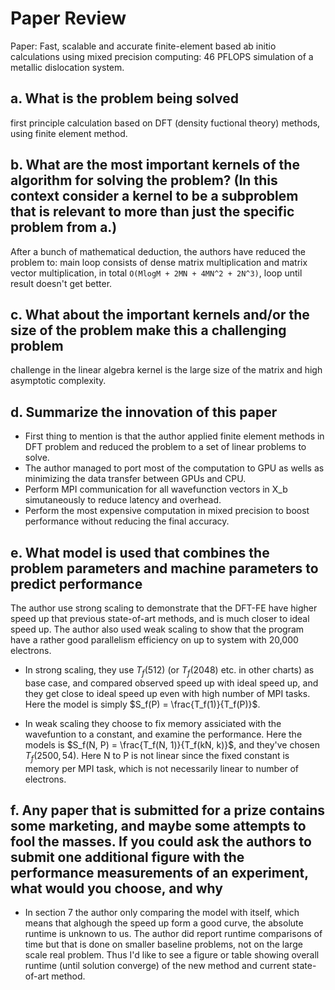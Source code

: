 # Paper Review

Paper: Fast, scalable and accurate finite-element based ab initio calculations using mixed precision computing: 46 PFLOPS simulation of a metallic dislocation system.

## a. What is the problem being solved

first principle calculation based on DFT (density fuctional theory) methods, using finite element method.

## b. What are the most important kernels of the algorithm for solving the problem? (In this context consider a kernel to be a subproblem that is relevant to more than just the specific problem from a.)

After a bunch of mathematical deduction, the authors have reduced the problem to:
main loop consists of dense matrix multiplication and matrix vector multiplication, in total `O(MlogM + 2MN + 4MN^2 + 2N^3)`, loop until result doesn't get better.

## c. What about the important kernels and/or the size of the problem make this a challenging problem

challenge in the linear algebra kernel is the large size of the matrix and high asymptotic complexity.

## d. Summarize the innovation of this paper

- First thing to mention is that the author applied finite element methods in DFT problem and reduced the problem to a set of linear problems to solve.
- The author managed to port most of the computation to GPU as wells as minimizing the data transfer between GPUs and CPU.
- Perform MPI communication for all wavefunction vectors in X_b simutaneously to reduce latency and overhead.
- Perform the most expensive computation in mixed precision to boost performance without reducing the final accuracy.

## e. What model is used that combines the problem parameters and machine parameters to predict performance

The author use strong scaling to demonstrate that the DFT-FE have higher speed up that previous state-of-art methods, and is much closer to ideal speed up. The author also used weak scaling to show that the program have a rather good parallelism efficiency on up to system with 20,000 electrons.

- In strong scaling, they use $T_f(512)$ (or $T_f(2048)$ etc. in other charts) as base case, and compared observed speed up with ideal speed up, and they get close to ideal speed up even with high number of MPI tasks. Here the model is simply $S_f(P) = \frac{T_f(1)}{T_f(P)}$.

- In weak scaling they choose to fix memory assiciated with the wavefuntion to a constant, and examine the performance. Here the models is $S_f(N, P) = \frac{T_f(N, 1)}{T_f(kN, k)}$, and they've chosen $T_f(2500, 54)$. Here N to P is not linear since the fixed constant is memory per MPI task, which is not necessarily linear to number of electrons.

## f. Any paper that is submitted for a prize contains some marketing, and maybe some attempts to fool the masses. If you could ask the authors to submit one additional figure with the performance measurements of an experiment, what would you choose, and why

- In section 7 the author only comparing the model with itself, which means that alghough the speed up form a good curve, the absolute runtime is unknown to us. The author did report runtime comparisons of time but that is done on smaller baseline problems, not on the large scale real problem. Thus I'd like to see a figure or table showing overall runtime (until solution converge) of the new method and current state-of-art method.